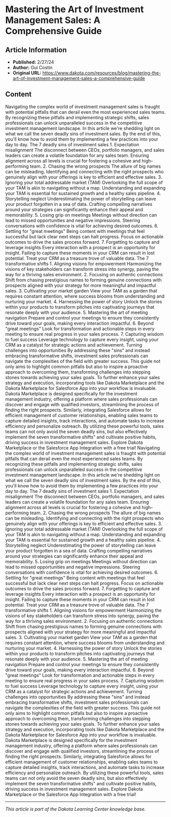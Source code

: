# Mastering the Art of Investment Management Sales: A Comprehensive Guide

## Article Information
- **Published:** 2/27/24
- **Author:** Gui Costin
- **Original URL:** https://www.dakota.com/resources/blog/mastering-the-art-of-investment-management-sales-a-comprehensive-guide

## Content

Navigating the complex world of investment management sales is fraught with potential pitfalls that can derail even the most experienced sales teams. By recognizing these pitfalls and implementing strategic shifts, sales professionals can unlock unparalleled success in the competitive investment management landscape. In this article we're shedding light on what we call the seven deadly sins of investment sales. By the end of this, you'll know how to avoid them by implementing a few practices into your day to day. The 7 deadly sins of investment sales 1. Expectation misalignment The disconnect between CEOs, portfolio managers, and sales leaders can create a volatile foundation for any sales team. Ensuring alignment across all levels is crucial for fostering a cohesive and high-performing team. 2. Chasing the wrong prospects The allure of big names can be misleading. Identifying and connecting with the right prospects who genuinely align with your offerings is key to efficient and effective sales. 3. Ignoring your total addressable market (TAM) Overlooking the full scope of your TAM is akin to navigating without a map. Understanding and expanding your TAM is essential for sustained growth and a healthy sales pipeline. 4. Storytelling neglect Underestimating the power of storytelling can leave your product forgotten in a sea of data. Crafting compelling narratives around your strategies can significantly enhance their appeal and memorability. 5. Losing grip on meetings Meetings without direction can lead to missed opportunities and negative impressions. Steering conversations with confidence is vital for achieving desired outcomes. 6. Settling for "great meetings" Being content with meetings that feel successful but lack clear next steps can halt progress. Focus on actionable outcomes to drive the sales process forward. 7. Forgetting to capture and leverage insights Every interaction with a prospect is an opportunity for insight. Failing to capture these moments in your CRM can result in lost potential. Treat your CRM as a treasure trove of valuable data. The 7 transformative shifts 1. Aligning visions for empowerment Harmonizing the visions of key stakeholders can transform stress into synergy, paving the way for a thriving sales environment. 2. Focusing on authentic connections Shift from chasing prestigious names to forming genuine connections with prospects aligned with your strategy for more meaningful and impactful sales. 3. Cultivating your market garden View your TAM as a garden that requires constant attention, where success blooms from understanding and nurturing your market. 4. Harnessing the power of story Unlock the stories within your products to transform pitches into captivating journeys that resonate deeply with your audience. 5. Mastering the art of meeting navigation Prepare and control your meetings to ensure they consistently drive toward your goals, making every interaction impactful. 6. Beyond "great meetings" Look for transformation and actionable steps in every meeting to ensure real progress in your sales process. 7. Capturing wisdom to fuel success Leverage technology to capture every insight, using your CRM as a catalyst for strategic actions and achievement. Turning challenges into opportunities By addressing these "sins" and instead embracing transformative shifts, investment sales professionals can navigate the complexities of the field with greater success. This guide not only aims to highlight common pitfalls but also to inspire a proactive approach to overcoming them, transforming challenges into stepping stones towards achieving your sales goals. To further enhance your sales strategy and execution, incorporating tools like Dakota Marketplace and the Dakota Marketplace for Salesforce App into your workflow is invaluable. Dakota Marketplace is designed specifically for the investment management industry, offering a platform where sales professionals can discover and engage with qualified investors, streamlining the process of finding the right prospects. Similarly, integrating Salesforce allows for efficient management of customer relationships, enabling sales teams to capture detailed insights, track interactions, and automate tasks to increase efficiency and personalize outreach. By utilizing these powerful tools, sales teams can not only avoid the seven deadly sins, but also effectively implement the seven transformative shifts" and cultivate positive habits, driving success in investment management sales. Explore Dakota Marketplace or the Salesforce App Integration with a free trial! Navigating the complex world of investment management sales is fraught with potential pitfalls that can derail even the most experienced sales teams. By recognizing these pitfalls and implementing strategic shifts, sales professionals can unlock unparalleled success in the competitive investment management landscape. In this article we're shedding light on what we call the seven deadly sins of investment sales. By the end of this, you'll know how to avoid them by implementing a few practices into your day to day. The 7 deadly sins of investment sales 1. Expectation misalignment The disconnect between CEOs, portfolio managers, and sales leaders can create a volatile foundation for any sales team. Ensuring alignment across all levels is crucial for fostering a cohesive and high-performing team. 2. Chasing the wrong prospects The allure of big names can be misleading. Identifying and connecting with the right prospects who genuinely align with your offerings is key to efficient and effective sales. 3. Ignoring your total addressable market (TAM) Overlooking the full scope of your TAM is akin to navigating without a map. Understanding and expanding your TAM is essential for sustained growth and a healthy sales pipeline. 4. Storytelling neglect Underestimating the power of storytelling can leave your product forgotten in a sea of data. Crafting compelling narratives around your strategies can significantly enhance their appeal and memorability. 5. Losing grip on meetings Meetings without direction can lead to missed opportunities and negative impressions. Steering conversations with confidence is vital for achieving desired outcomes. 6. Settling for "great meetings" Being content with meetings that feel successful but lack clear next steps can halt progress. Focus on actionable outcomes to drive the sales process forward. 7. Forgetting to capture and leverage insights Every interaction with a prospect is an opportunity for insight. Failing to capture these moments in your CRM can result in lost potential. Treat your CRM as a treasure trove of valuable data. The 7 transformative shifts 1. Aligning visions for empowerment Harmonizing the visions of key stakeholders can transform stress into synergy, paving the way for a thriving sales environment. 2. Focusing on authentic connections Shift from chasing prestigious names to forming genuine connections with prospects aligned with your strategy for more meaningful and impactful sales. 3. Cultivating your market garden View your TAM as a garden that requires constant attention, where success blooms from understanding and nurturing your market. 4. Harnessing the power of story Unlock the stories within your products to transform pitches into captivating journeys that resonate deeply with your audience. 5. Mastering the art of meeting navigation Prepare and control your meetings to ensure they consistently drive toward your goals, making every interaction impactful. 6. Beyond "great meetings" Look for transformation and actionable steps in every meeting to ensure real progress in your sales process. 7. Capturing wisdom to fuel success Leverage technology to capture every insight, using your CRM as a catalyst for strategic actions and achievement. Turning challenges into opportunities By addressing these "sins" and instead embracing transformative shifts, investment sales professionals can navigate the complexities of the field with greater success. This guide not only aims to highlight common pitfalls but also to inspire a proactive approach to overcoming them, transforming challenges into stepping stones towards achieving your sales goals. To further enhance your sales strategy and execution, incorporating tools like Dakota Marketplace and the Dakota Marketplace for Salesforce App into your workflow is invaluable. Dakota Marketplace is designed specifically for the investment management industry, offering a platform where sales professionals can discover and engage with qualified investors, streamlining the process of finding the right prospects. Similarly, integrating Salesforce allows for efficient management of customer relationships, enabling sales teams to capture detailed insights, track interactions, and automate tasks to increase efficiency and personalize outreach. By utilizing these powerful tools, sales teams can not only avoid the seven deadly sins, but also effectively implement the seven transformative shifts" and cultivate positive habits, driving success in investment management sales. Explore Dakota Marketplace or the Salesforce App Integration with a free trial!

---

*This article is part of the Dakota Learning Center knowledge base.*